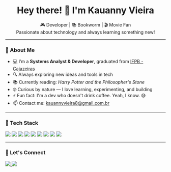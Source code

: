 <h1 align="center">Hey there! 👋 I'm Kauanny Vieira</h1>

<p align="center">
  🎮 Developer | 📚 Bookworm | 🎬 Movie Fan <br>
  Passionate about technology and always learning something new!
</p>

---

### 🌟 About Me

- 💻 I’m a **Systems Analyst & Developer**, graduated from [IFPB - Cajazeiras](https://www.instagram.com/ifpbcznaveia)  
- 🔍 Always exploring new ideas and tools in tech  
- 📚 Currently reading: *Harry Potter and the Philosopher's Stone*  
- 🤓 Curious by nature — I love learning, experimenting, and building  
- ⚡ Fun fact: I'm a dev who doesn't drink coffee. Yeah, I know. 😅  
- 📫 Contact me: [kauannyvieira8@gmail.com.br](mailto:kauannyvieira8@gmail.com.br)

---

### 🚀 Tech Stack

<p>
  <img src="https://img.shields.io/badge/C-00599C?style=for-the-badge&logo=c&logoColor=white"/>
  <img src="https://img.shields.io/badge/HTML5-E34F26?style=for-the-badge&logo=html5&logoColor=white"/>
  <img src="https://img.shields.io/badge/CSS3-1572B6?style=for-the-badge&logo=css3&logoColor=white"/>
  <img src="https://img.shields.io/badge/JavaScript-F7DF1E?style=for-the-badge&logo=javascript&logoColor=black"/>
  <img src="https://img.shields.io/badge/TypeScript-3178C6?style=for-the-badge&logo=typescript&logoColor=white"/>
  <img src="https://img.shields.io/badge/React-20232A?style=for-the-badge&logo=react&logoColor=61DAFB"/>
  <img src="https://img.shields.io/badge/Flutter-02569B?style=for-the-badge&logo=flutter&logoColor=white"/>
  <img src="https://img.shields.io/badge/Node.js-339933?style=for-the-badge&logo=nodedotjs&logoColor=white"/>
  <img src="https://img.shields.io/badge/Git-E34F26?style=for-the-badge&logo=git&logoColor=white"/>
</p>

---

### 📱 Let's Connect

<p>
  <a href="https://www.instagram.com/imkakau_/" target="_blank">
    <img src="https://img.shields.io/badge/Instagram-E4405F?style=for-the-badge&logo=instagram&logoColor=white"/>
  </a>
  <a href="https://www.linkedin.com/in/kauanny-vieira-3960561a5/" target="_blank">
    <img src="https://img.shields.io/badge/LinkedIn-0077B5?style=for-the-badge&logo=linkedin&logoColor=white"/>
  </a>
</p>
